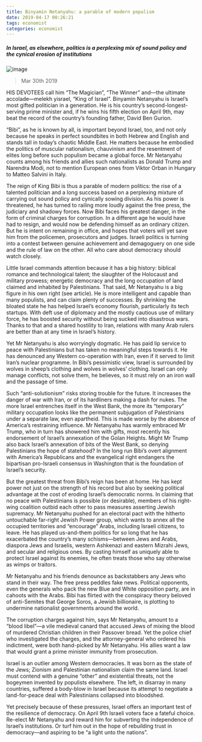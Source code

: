 ```yaml
---
title: Binyamin Netanyahu: a parable of modern populism 
date: 2019-04-17 00:26:21 
tags: economist 
categories: economist 
---
```



##### In Israel, as elsewhere, politics is a perplexing mix of sound policy and the cynical erosion of institutions
![image](https://cdn.static-economist.com/sites/default/files/images/2019/03/articles/main/20190330_LDD002.jpg)
> Mar 30th 2019
HIS DEVOTEES call him “The Magician”, “The Winner” and—the ultimate accolade—melekh yisrael, “King of Israel”. Binyamin Netanyahu is Israel’s most gifted politician in a generation. He is his country’s second-longest-serving prime minister and, if he wins his fifth election on April 9th, may beat the record of the country’s founding father, David Ben Gurion.
“Bibi”, as he is known by all, is important beyond Israel, too, and not only because he speaks in perfect soundbites in both Hebrew and English and stands tall in today’s chaotic Middle East. He matters because he embodied the politics of muscular nationalism, chauvinism and the resentment of elites long before such populism became a global force. Mr Netanyahu counts among his friends and allies such nationalists as Donald Trump and Narendra Modi, not to mention European ones from Viktor Orban in Hungary to Matteo Salvini in Italy.
The reign of King Bibi is thus a parable of modern politics: the rise of a talented politician and a long success based on a perplexing mixture of carrying out sound policy and cynically sowing division. As his power is threatened, he has turned to railing more loudly against the free press, the judiciary and shadowy forces. Now Bibi faces his greatest danger, in the form of criminal charges for corruption. In a different age he would have had to resign, and would now be defending himself as an ordinary citizen. But he is intent on remaining in office, and hopes that voters will yet save him from the policemen, prosecutors and judges. Israeli politics is turning into a contest between genuine achievement and demagoguery on one side and the rule of law on the other. All who care about democracy should watch closely.
Little Israel commands attention because it has a big history: biblical romance and technological talent; the slaughter of the Holocaust and military prowess; energetic democracy and the long occupation of land claimed and inhabited by Palestinians. That said, Mr Netanyahu is a big figure in his own right (see article). He is more intelligent and capable than many populists, and can claim plenty of successes. By shrinking the bloated state he has helped Israel’s economy flourish, particularly its tech startups. With deft use of diplomacy and the mostly cautious use of military force, he has boosted security without being sucked into disastrous wars. Thanks to that and a shared hostility to Iran, relations with many Arab rulers are better than at any time in Israel’s history.
Yet Mr Netanyahu is also worryingly dogmatic. He has paid lip service to peace with Palestinians but has taken no meaningful steps towards it. He has denounced any Western co-operation with Iran, even if it served to limit Iran’s nuclear programme. In Bibi’s pessimistic view, Israel is surrounded by wolves in sheep’s clothing and wolves in wolves’ clothing. Israel can only manage conflicts, not solve them, he believes, so it must rely on an iron wall and the passage of time.
Such “anti-solutionism” risks storing trouble for the future. It increases the danger of war with Iran, or of its hardliners making a dash for nukes. The more Israel entrenches itself in the West Bank, the more its “temporary” military occupation looks like the permanent subjugation of Palestinians under a separate law, even apartheid. This is made worse by the absence of America’s restraining influence. Mr Netanyahu has warmly embraced Mr Trump, who in turn has showered him with gifts, most recently his endorsement of Israel’s annexation of the Golan Heights. Might Mr Trump also back Israel’s annexation of bits of the West Bank, so denying Palestinians the hope of statehood? In the long run Bibi’s overt alignment with America’s Republicans and the evangelical right endangers the bipartisan pro-Israeli consensus in Washington that is the foundation of Israel’s security.
But the greatest threat from Bibi’s reign has been at home. He has kept power not just on the strength of his record but also by seeking political advantage at the cost of eroding Israel’s democratic norms. In claiming that no peace with Palestinians is possible (or desirable), members of his right-wing coalition outbid each other to pass measures asserting Jewish supremacy. Mr Netanyahu pushed for an electoral pact with the hitherto untouchable far-right Jewish Power group, which wants to annex all the occupied territories and “encourage” Arabs, including Israeli citizens, to leave. He has played us-and-them politics for so long that he has exacerbated the country’s many schisms—between Jews and Arabs, diaspora Jews and Israelis, western Ashkenazi and eastern Mizrahi Jews, and secular and religious ones. By casting himself as uniquely able to protect Israel against its enemies, he often treats those who say otherwise as wimps or traitors.
Mr Netanyahu and his friends denounce as backstabbers any Jews who stand in their way. The free press peddles fake news. Political opponents, even the generals who pack the new Blue and White opposition party, are in cahoots with the Arabs. Bibi has flirted with the conspiracy theory beloved of anti-Semites that George Soros, a Jewish billionaire, is plotting to undermine nationalist governments around the world.
The corruption charges against him, says Mr Netanyahu, amount to a “blood libel”—a vile medieval canard that accused Jews of mixing the blood of murdered Christian children in their Passover bread. Yet the police chief who investigated the charges, and the attorney-general who ordered his indictment, were both hand-picked by Mr Netanyahu. His allies want a law that would grant a prime minister immunity from prosecution.
Israel is an outlier among Western democracies. It was born as the state of the Jews; Zionism and Palestinian nationalism claim the same land. Israel must contend with a genuine “other” and existential threats, not the bogeymen invented by populists elsewhere. The left, in disarray in many countries, suffered a body-blow in Israel because its attempt to negotiate a land-for-peace deal with Palestinians collapsed into bloodshed.
Yet precisely because of these pressures, Israel offers an important test of the resilience of democracy. On April 9th Israeli voters face a fateful choice. Re-elect Mr Netanyahu and reward him for subverting the independence of Israel’s institutions. Or turf him out in the hope of rebuilding trust in democracy—and aspiring to be “a light unto the nations”.
